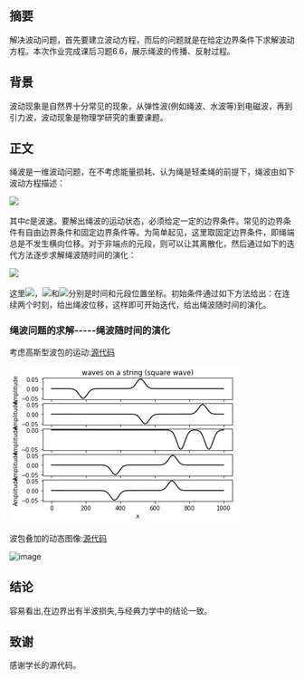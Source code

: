 ## 摘要

解决波动问题，首先要建立波动方程，而后的问题就是在给定边界条件下求解波动方程。本次作业完成课后习题6.6，展示绳波的传播、反射过程。　 　

## 背景
波动现象是自然界十分常见的现象，从弹性波(例如绳波、水波等)到电磁波，再到引力波，波动现象是物理学研究的重要课题。
## 正文

绳波是一维波动问题，在不考虑能量损耗、认为绳是轻柔绳的前提下，绳波由如下波动方程描述： 

![](http://latex.codecogs.com/gif.latex?\frac{\partial^2y}{\partial{t^2}}=c^2\frac{\partial^2y}{\partial{x^2}})

其中$c$是波速。要解出绳波的运动状态，必须给定一定的边界条件。常见的边界条件有自由边界条件和固定边界条件等。为简单起见，这里取固定边界条件，即绳端总是不发生横向位移。对于非端点的元段，则可以让其离散化，然后通过如下的迭代方法逐步求解绳波随时间的演化： 

![](http://latex.codecogs.com/gif.latex?y(i,n+1)=2(1-r^2)y(i,n)-y(i,n-1)+r^2[y(i+1,n)+y(i-1,n))
　　　　 

这里![](http://latex.codecogs.com/gif.latex?r=c\Delta{t}/\Delta{x})，![](http://latex.codecogs.com/gif.latex?t=n\Delta{t})和![](http://latex.codecogs.com/gif.latex?x=i\Delta{x})分别是时间和元段位置坐标。初始条件通过如下方法给出：在连续两个时刻，给出绳波位移，这样即可开始迭代，给出绳波随时间的演化。
### 绳波问题的求解-----绳波随时间的演化

考虑高斯型波包的运动:[源代码](https://github.com/Ogatayoru/compuational_physics_N2015301020145/blob/master/code1301)

![image](https://github.com/Ogatayoru/compuational_physics_N2015301020145/blob/master/p1.png)

波包叠加的动态图像:[源代码](https://github.com/Ogatayoru/compuational_physics_N2015301020145/blob/master/code1302)

![image](https://github.com/computationalphysics2013301020107/computationalphysics_N2013301020107/blob/master/chapter6/14.1.gif)
## 结论

容易看出,在边界出有半波损失,与经典力学中的结论一致。

## 致谢
感谢学长的源代码。
